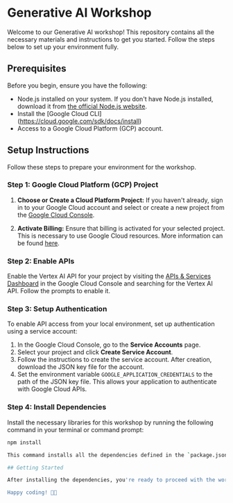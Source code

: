 # Generative AI Workshop

Welcome to our Generative AI workshop! This repository contains all the necessary materials and instructions to get you started. Follow the steps below to set up your environment fully.

## Prerequisites

Before you begin, ensure you have the following:

- Node.js installed on your system. If you don't have Node.js installed, download it from [the official Node.js website](https://nodejs.org/).
- Install the [Google Cloud CLI] (https://cloud.google.com/sdk/docs/install)
- Access to a Google Cloud Platform (GCP) account.

## Setup Instructions

Follow these steps to prepare your environment for the workshop.

### Step 1: Google Cloud Platform (GCP) Project

1. **Choose or Create a Cloud Platform Project:** If you haven't already, sign in to your Google Cloud account and select or create a new project from the [Google Cloud Console](https://console.cloud.google.com/).

2. **Activate Billing:** Ensure that billing is activated for your selected project. This is necessary to use Google Cloud resources. More information can be found [here](https://cloud.google.com/billing/docs/how-to/modify-project).

### Step 2: Enable APIs

Enable the Vertex AI API for your project by visiting the [APIs & Services Dashboard](https://console.cloud.google.com/flows/enableapi?apiid=aiplatform.googleapis.com) in the Google Cloud Console and searching for the Vertex AI API. Follow the prompts to enable it.


### Step 3: Setup Authentication

To enable API access from your local environment, set up authentication using a service account:

1. In the Google Cloud Console, go to the **Service Accounts** page.
2. Select your project and click **Create Service Account**.
3. Follow the instructions to create the service account. After creation, download the JSON key file for the account.
4. Set the environment variable `GOOGLE_APPLICATION_CREDENTIALS` to the path of the JSON key file. This allows your application to authenticate with Google Cloud APIs.

### Step 4: Install Dependencies

Install the necessary libraries for this workshop by running the following command in your terminal or command prompt:

```bash
npm install

This command installs all the dependencies defined in the `package.json` file and may take a few minutes to complete.

## Getting Started

After installing the dependencies, you're ready to proceed with the workshop content 🎉

Happy coding! 🚀💜

